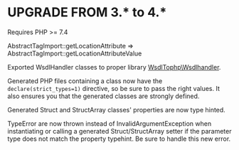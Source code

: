 # UPGRADE FROM 3.* to 4.*

Requires PHP >= 7.4

AbstractTagImport::getLocationAttribute => AbstractTagImport::getLocationAttributeValue

Exported WsdlHandler classes to proper library [WsdlTophp\Wsdlhandler](https://github.com/WsdlToPhp/Wsdlhandler).

Generated PHP files containing a class now have the `declare(strict_types=1)` directive, so be sure to pass the right values. It also ensures you that the generated classes are strongly defined.

Generated Struct and StructArray classes' properties are now type hinted.

TypeError are now thrown instead of InvalidArgumentException when instantiating or calling a generated Struct/StructArray setter if the parameter type does not match the property typehint. Be sure to handle this new error.
